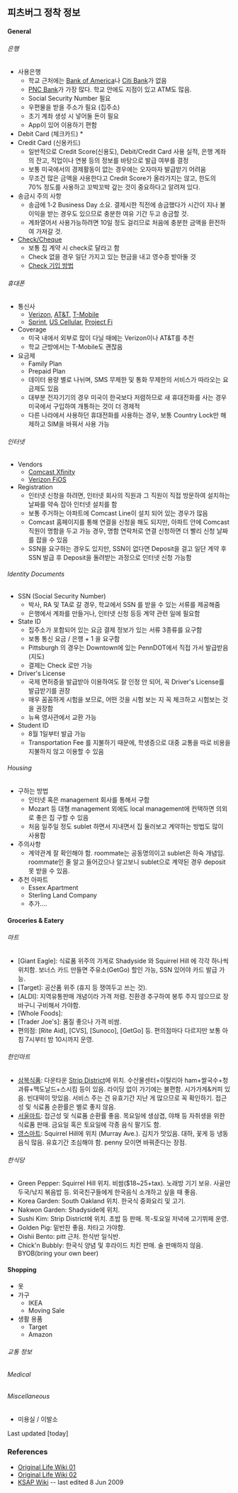 ## 피츠버그 정착 정보

#### General

###### 은행
* 사용은행
    * 학교 근처에는 [Bank of America](https://www.bankofamerica.com/)나 [Citi Bank](https://online.citi.com/)가 없음
    * [PNC Bank](https://www.pnc.com)가 가장 많다. 학교 안에도 지점이 있고 ATM도 많음.
    * Social Security Number 필요
    * 우편물을 받을 주소가 필요 (집주소)
    * 초기 계좌 생성 시 넣어둘 돈이 필요
    * App이 있어 이용하기 편함
* Debit Card (체크카드)
    * 
* Credit Card (신용카드)
    * 일반적으로 Credit Score(신용도), Debit/Credit Card 사용 실적, 은행 계좌의 잔고, 직업이나 연봉 등의 정보를 바탕으로 발급 여부를 결정
    * 보통 미국에서의 경제활동이 없는 경우에는 오자마자 발급받기 어려움
    * 무조건 많은 금액을 사용한다고 Credit Score가 올라가지는 않고, 한도의 70% 정도를 사용하고 꼬박꼬박 갚는 것이 중요하다고 알려져 있다.
* 송금시 주의 사항
    * 송금에 1-2 Business Day 소요. 결제시한 직전에 송금했다가 시간이 지나 불이익을 받는 경우도 있으므로 충분한 여유 기간 두고 송금할 것. 
    * 계좌열어서 사용가능하려면 10일 정도 걸리므로 처음에 충분한 금액을 환전하여 가져갈 것.
* [Check/Cheque](https://en.wikipedia.org/wiki/Cheque)
    * 보통 집 계약 시 check로 달라고 함
    * Check 없을 경우 일단 가지고 있는 현금을 내고 영수증 받아둘 것
    * [Check 기입 방법](http://www.wikihow.com/Write-a-Check)

###### 휴대폰
* 통신사
    * [Verizon](https://www.verizonwireless.com/), [AT&T](https://www.att.com/), [T-Mobile](https://www.t-mobile.com/)
    * [Sprint](https://www.sprint.com/en/home.html), [US Cellular](https://www.uscellular.com/), [Project Fi](https://fi.google.com/about/)
* Coverage
    * 미국 내에서 외부로 많이 다닐 때에는 Verizon이나 AT&T를 추천
    * 학교 근방에서는 T-Mobile도 괜찮음
* 요금제
    * Family Plan
    * Prepaid Plan
    * 데이터 용량 별로 나뉘며, SMS 무제한 및 통화 무제한의 서비스가 따라오는 요금제도 있음
    * 대부분 전자기기의 경우 미국이 한국보다 저렴하므로 새 휴대전화를 사는 경우 미국에서 구입하여 개통하는 것이 더 경제적
    * 다른 나라에서 사용하던 휴대전화를 사용하는 경우, 보통 Country Lock만 해제하고 SIM을 바꿔서 사용 가능

###### 인터넷
* Vendors
    * [Comcast Xfinity](https://www.xfinity.com/)
    * [Verizon FiOS](https://www.verizon.com/home/fios-fastest-internet/)
* Registration
    * 인터넷 신청을 하려면, 인터넷 회사의 직원과 그 직원이 직접 방문하여 설치하는 날짜를 약속 잡아 인터넷 설치를 함
    * 보통 주거하는 아파트에 Comcast Line이 설치 되어 있는 경우가 많음
    * Comcast 홈페이지를 통해 연결을 신청을 해도 되지만, 아파트 안에 Comcast 직원이 명함을 두고 가능 경우, 명함 연락처로 연결 신청하면 더 빨리 신청 날짜를 잡을 수 있음
    * SSN을 요구하는 경우도 있지만, SSN이 없다면 Deposit을 걸고 일단 계약 후 SSN 발급 후 Deposit을 돌려받는 과정으로 인터넷 신청 가능함

###### Identity Documents
* SSN (Social Security Number)
    * 박사, RA 및 TA로 갈 경우, 학교에서 SSN 를 받을 수 있는 서류를 제공해줌
    * 은행에서 계좌를 만들거나, 인터넷 신청 등등 계약 관련 일에 필요함
* State ID
    * 집주소가 포함되어 있는 요금 결제 정보가 있는 서류 3종류를 요구함
    * 보통 통신 요금 / 은행 + 1 을 요구함
    * Pittsburgh 의 경우는 Downtown에 있는 PennDOT에서 직접 가서 발급받음 (지도)
    * 결제는 Check 로만 가능
* Driver's License
    * 국제 면허증을 발급받아 이용하여도 잘 인정 안 되어, 꼭 Driver's License를 발급받기를 권장
    * 매우 꼼꼼하게 시험을 보므로, 어떤 것을 시험 보는 지 꼭 체크하고 시험보는 것을 권장함
    * 뉴욕 영사관에서 교환 가능
* Student ID
    * 8월 1일부터 발급 가능
    * Transportation Fee 를 지불하기 때문에, 학생증으로 대중 교통을 따로 비용을 지불하지 않고 이용할 수 있음 

###### Housing
* 구하는 방법
    * 인터넷 혹은 management 회사를 통해서 구함 
    * Mozart 등 대형 management 외에도 local management에 컨택하면 의외로 좋은 집 구할 수 있음
    * 처음 일주일 정도 sublet 하면서 지내면서 집 둘러보고 계약하는 방법도 많이 사용함
* 주의사항
    * 계약관계 잘 확인해야 함. roommate는 공동명의이고 sublet은 하숙 개념임. roommate인 줄 알고 들어갔으나 알고보니 sublet으로 계약된 경우 deposit 못 받을 수 있음. 
* 추천 아파트
    * Essex Apartment
    * Sterling Land Company 
    * 추가….

#### Groceries & Eatery
###### 마트
* [Giant Eagle]: 식료품 위주의 가게로 Shadyside 와 Squirrel Hill 에 각각 하나씩 위치함. 보너스 카드 만들면 주유소(GetGo) 할인 가능, SSN 있어야 카드 발급 가능.
* [Target]: 공산품 위주 (휴지 등 쟁여두고 쓰는 것).
* [ALDI]: 지역유통판매 개념이라 가격 저렴. 친환경 추구하여 봉투 주지 않으므로 장바구니 구비해서 가야함. 
* [Whole Foods]: 
* [Trader Joe's]: 품질 좋으나 가격 비쌈.
* 편의점: [Rite Aid], [CVS], [Sunoco], [GetGo] 등. 편의점마다 다르지만 보통 아침 7시부터 밤 10시까지 운영.
###### 한인마트
* [삼복식품](): 다운타운 [Strip District]()에 위치. 수산물센터+이탈리아 ham+쌀국수+청과류+맥도날드+스시킴 등이 있음. 라이딩 없이 가기에는 불편함. 시가가게&커피 있음. 빈대떡이 맛있음. 서비스 주는 건 유효기간 지난 게 많으므로 꼭 확인하기. 접근성 및 식료품 순환률은 별로 좋지 않음. 
* [서울마트](): 접근성 및 식료품 순환률 좋음. 목요일에 생삼겹, 야채 등 자취생을 위한 식료품 판매. 금요일 혹은 토요일에 각종 음식 팔기도 함. 
* [영스마트](): Squirrel Hill에 위치 (Murray Ave.). 김치가 맛있음. 대하, 꽃게 등 냉동 음식 많음. 유효기간 조심해야 함. penny 모이면 바꿔준다는 장점. 
###### 한식당
* Green Pepper: Squirrel Hill 위치. 비쌈($18~25+tax). 노래방 기기 보유. 사골만두국/낚지 볶음밥 등. 외국친구들에게 한국음식 소개하고 싶을 때 좋음.
* Korea Garden: South Oakland 위치. 한국식 중화요리 및 고기.
* Nakwon Garden: Shadyside에 위치.
* Sushi Kim: Strip District에 위치. 초밥 등 판매. 목-토요일 저녁에 고기뷔페 운영.
* Golden Pig: 밑반찬 좋음. 차타고 가야함.
* Oishii Bento: pitt 근처. 한식반 일식반.
* Chick'n Bubbly: 한국식 양념 및 후라이드 치킨 판매. 술 판매하지 않음. BYOB(bring your own beer)

#### Shopping
* 옷
* 가구
    * IKEA
    * Moving Sale
* 생활 용품 
    * Target
    * Amazon

###### 교통 정보
###### Medical
###### Miscellaneous
* 미용실 / 이발소

Last updated [today]

### References
* [Original Life Wiki 01](https://docs.google.com/document/d/1-f6LXudh0-cbSQagtOdUu7Y-vRJV0Yy-JvRWSRaoYUg/edit?usp=sharing)
* [Original Life Wiki 02](https://docs.google.com/document/d/1WGevrcWeZ_PnSekDaYWJ-wf92NOXTdwVfM0vj6GNhMM/edit?usp=sharing)
* [KSAP Wiki](http://ksap.wikidot.com/) -- last edited 8 Jun 2009